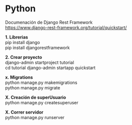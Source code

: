 # Python
Documenación de Django Rest Framework  
https://www.django-rest-framework.org/tutorial/quickstart/  

**1. Librerias**  
pip install django  
pip install djangorestframework  

**2. Crear proyecto**  
django-admin startproject tutorial  
cd tutorial
django-admin startapp quickstart  


**x. Migrations**  
python manage.py makemigrations  
python manage.py migrate  

**X. Creación de superUsuario**  
python manage.py createsuperuser 

**X. Correr servidor**  
python manage.py runserver
